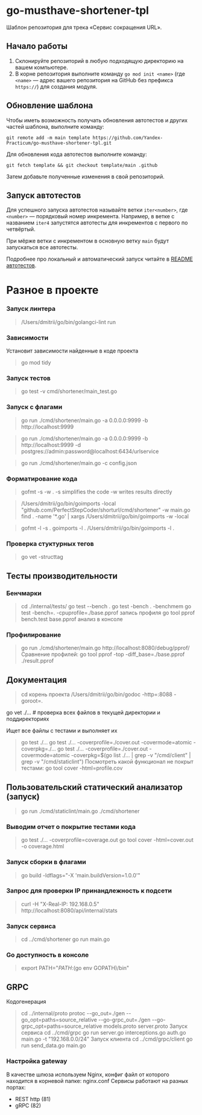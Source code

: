 # go-musthave-shortener-tpl

Шаблон репозитория для трека «Сервис сокращения URL».

## Начало работы

1. Склонируйте репозиторий в любую подходящую директорию на вашем компьютере.
2. В корне репозитория выполните команду `go mod init <name>` (где `<name>` — адрес вашего репозитория на GitHub без префикса `https://`) для создания модуля.

## Обновление шаблона

Чтобы иметь возможность получать обновления автотестов и других частей шаблона, выполните команду:

```
git remote add -m main template https://github.com/Yandex-Practicum/go-musthave-shortener-tpl.git
```

Для обновления кода автотестов выполните команду:

```
git fetch template && git checkout template/main .github
```

Затем добавьте полученные изменения в свой репозиторий.

## Запуск автотестов

Для успешного запуска автотестов называйте ветки `iter<number>`, где `<number>` — порядковый номер инкремента. Например, в ветке с названием `iter4` запустятся автотесты для инкрементов с первого по четвёртый.

При мёрже ветки с инкрементом в основную ветку `main` будут запускаться все автотесты.

Подробнее про локальный и автоматический запуск читайте в [README автотестов](https://github.com/Yandex-Practicum/go-autotests).

# Разное в проекте
### Запуск линтера
> /Users/dmitrii/go/bin/golangci-lint run

### Зависимости
Установит зависимости найденные в коде проекта
> go mod tidy

### Запуск тестов
> go test -v cmd/shortener/main_test.go

### Запуск с флагами
> go run ./cmd/shortener/main.go -a 0.0.0.0:9999 -b http://localhost:9999

> go run ./cmd/shortener/main.go -a 0.0.0.0:9999 -b http://localhost:9999 -d postgres://admin:password@localhost:6434/urlservice

> go run ./cmd/shortener/main.go -c config.json

### Форматирование кода
> gofmt -s -w .
-s simplifies the code
-w writes results directly

> /Users/dmitrii/go/bin/goimports -local "github.com/PerfectStepCoder/shorturl/cmd/shortener" -w main.go
> find . -name '*.go' | xargs /Users/dmitrii/go/bin/goimports -w -local 

> gofmt -l -s .
> goimports -l .
> /Users/dmitrii/go/bin/goimports -l .

### Проверка стуктурных тегов
> go vet -structtag

## Тесты производительности
### Бенчмарки
> cd ./internal/tests/
> go test --bench .
> go test -bench . -benchmem
> go test -bench=. -cpuprofile=./base.pprof запись профиля
> go tool pprof bench.test base.pprof  анализ в консоле

### Профилирование
> go run ./cmd/shortener/main.go
> http://localhost:8080/debug/pprof/
Сравнение профилей:
> go tool pprof -top -diff_base=./base.pprof ./result.pprof

## Документация
> cd корень проекта
> /Users/dmitrii/go/bin/godoc -http=:8088 
-goroot=.

go vet ./...      # проверка всех файлов в текущей директории и поддиректориях

Ищет все файлы с тестами и выполняет их
> go test ./... 
> go test ./... -coverprofile=./cover.out -covermode=atomic -coverpkg=./...
> go test ./... -coverprofile=./cover.out -covermode=atomic -coverpkg=$(go list ./... | grep -v "/cmd/client" | grep -v "/cmd/staticlint")
Посмотреть какой функционал не покрыт тестами:
> go tool cover -html=profile.cov

## Пользовательский статический анализатор (запуск)
> go run ./cmd/staticlint/main.go ./cmd/shortener

### Выводим отчет о покрытие тестами кода
> go test ./... -coverprofile=coverage.out
> go tool cover -html=cover.out -o coverage.html

### Запуск сборки в флагами
> go build -ldflags="-X 'main.buildVersion=1.0.0'"

### Запрос для проверки IP принандлежность к подсети
> curl -H "X-Real-IP: 192.168.0.5" http://localhost:8080/api/internal/stats

### Запуск сервиса
> cd ../cmd/shortener
> go run main.go

### Go доступность в консоле
> export PATH="$PATH:$(go env GOPATH)/bin"

## GRPC
Кодогенерация
> cd ../internal/proto
> protoc --go_out=./gen --go_opt=paths=source_relative --go-grpc_out=./gen --go-grpc_opt=paths=source_relative models.proto server.proto
Запуск сервиса
> cd ../cmd/grpc
> go run server.go interceptions.go auth.go main.go -t "192.168.0.0/24"
Запуск клиента
> cd ../cmd/grpc/client
> go run send_data.go main.go

### Настройка gateway
В качестве шлюза используем Nginx, конфиг файл от которого находится в корневой папке: nginx.conf
Сервисы работают на разных портах:
- REST http (81)
- gRPC (82)